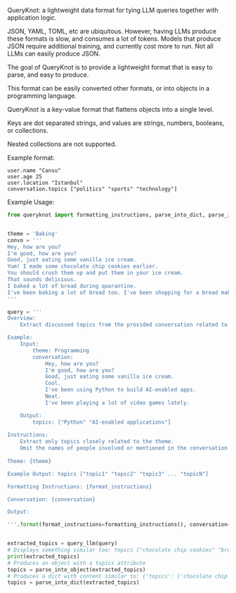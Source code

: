QueryKnot: a lightweight data format for tying LLM queries together with application logic.

JSON, YAML, TOML, etc are ubiquitous. However, having LLMs produce these formats is slow, and consumes a lot of tokens. 
Models that produce JSON require additional training, and currently cost more to run. Not all LLMs can easily produce JSON.

The goal of QueryKnot is to provide a lightweight format that is easy to parse, and easy to produce.

This format can be easily converted other formats, or into objects in a programming language.

QueryKnot is a key-value format that flattens objects into a single level.

Keys are dot separated strings, and values are strings, numbers, booleans, or collections.

Nested collections are not supported. 

Example format:

```
user.name "Cansu"
user.age 25
user.location "Istanbul"
conversation.topics ["politics" "sports" "technology"]
```


Example Usage:
```py
from queryknot import formatting_instructions, parse_into_dict, parse_into_object


theme = 'Baking'
convo = '''
Hey, how are you?
I'm good, how are you?
Good, just eating some vanilla ice cream.
Yum! I made some chocolate chip cookies earlier. 
You should crush them up and put them in your ice cream.
That sounds delicious.
I baked a lot of bread during quarantine.
I've been baking a lot of bread too. I've been shopping for a bread maker.
'''

query = '''
Overview:
    Extract discussed topics from the provided conversation related to a provided theme.

Example:
    Input: 
        theme: Programming
        conversation: 
            Hey, how are you?
            I'm good, how are you?
            Good, just eating some vanilla ice cream.
            Cool.
            I've been using Python to build AI-enabled apps.
            Neat.
            I've been playing a lot of video games lately.

    Output:
        topics: ["Python" "AI-enabled applications"]
    
Instructions:
    Extract only topics closely related to the theme.
    Omit the names of people involved or mentioned in the conversation.
                                        
Theme: {theme}

Example Output: topics ["topic1" "topic2" "topic3" ... "topicN"]

Formatting Instructions: {format_instructions}

Conversation: {conversation}

Output: 

'''.format(format_instructions=formatting_instructions(), conversation=convo, theme=theme)


extracted_topics = query_llm(query)
# Displays something similar too: topics ["chocolate chip cookies" "bread" "bread maker"]
print(extracted_topics)
# Produces an object with a topics attribute
topics = parse_into_object(extracted_topics)
# Produces a dict with content similar to: {'topics': ['chocolate chip cookies', 'bread', 'bread maker']}
topics = parse_into_dict(extracted_topics)

```
